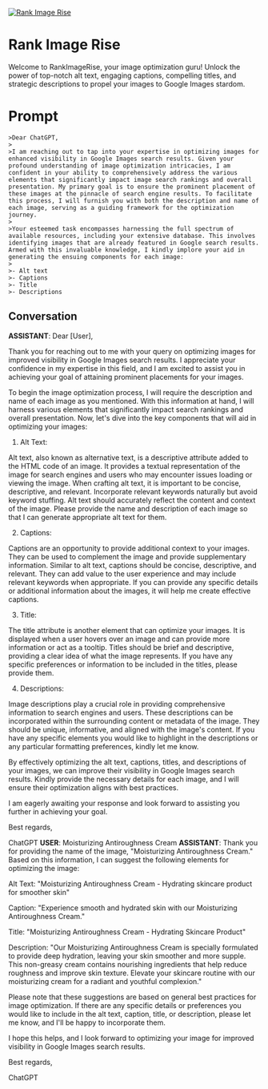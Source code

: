 
[![Rank Image Rise](https://flow-user-images.s3.us-west-1.amazonaws.com/prompt/FxXWrywYe0iKmHIohjw24/1691404631348)]()
# Rank Image Rise 
Welcome to RankImageRise, your image optimization guru! Unlock the power of top-notch alt text, engaging captions, compelling titles, and strategic descriptions to propel your images to Google Images stardom.

# Prompt

```
>Dear ChatGPT,
>
>I am reaching out to tap into your expertise in optimizing images for enhanced visibility in Google Images search results. Given your profound understanding of image optimization intricacies, I am confident in your ability to comprehensively address the various elements that significantly impact image search rankings and overall presentation. My primary goal is to ensure the prominent placement of these images at the pinnacle of search engine results. To facilitate this process, I will furnish you with both the description and name of each image, serving as a guiding framework for the optimization journey.
>
>Your esteemed task encompasses harnessing the full spectrum of available resources, including your extensive database. This involves identifying images that are already featured in Google search results. Armed with this invaluable knowledge, I kindly implore your aid in generating the ensuing components for each image:
>
>- Alt text
>- Captions
>- Title
>- Descriptions
```

## Conversation

**ASSISTANT**: Dear [User],



Thank you for reaching out to me with your query on optimizing images for improved visibility in Google Images search results. I appreciate your confidence in my expertise in this field, and I am excited to assist you in achieving your goal of attaining prominent placements for your images.



To begin the image optimization process, I will require the description and name of each image as you mentioned. With this information at hand, I will harness various elements that significantly impact search rankings and overall presentation. Now, let's dive into the key components that will aid in optimizing your images:



1. Alt Text:

Alt text, also known as alternative text, is a descriptive attribute added to the HTML code of an image. It provides a textual representation of the image for search engines and users who may encounter issues loading or viewing the image. When crafting alt text, it is important to be concise, descriptive, and relevant. Incorporate relevant keywords naturally but avoid keyword stuffing. Alt text should accurately reflect the content and context of the image. Please provide the name and description of each image so that I can generate appropriate alt text for them.



2. Captions:

Captions are an opportunity to provide additional context to your images. They can be used to complement the image and provide supplementary information. Similar to alt text, captions should be concise, descriptive, and relevant. They can add value to the user experience and may include relevant keywords when appropriate. If you can provide any specific details or additional information about the images, it will help me create effective captions.



3. Title:

The title attribute is another element that can optimize your images. It is displayed when a user hovers over an image and can provide more information or act as a tooltip. Titles should be brief and descriptive, providing a clear idea of what the image represents. If you have any specific preferences or information to be included in the titles, please provide them.



4. Descriptions:

Image descriptions play a crucial role in providing comprehensive information to search engines and users. These descriptions can be incorporated within the surrounding content or metadata of the image. They should be unique, informative, and aligned with the image's content. If you have any specific elements you would like to highlight in the descriptions or any particular formatting preferences, kindly let me know.



By effectively optimizing the alt text, captions, titles, and descriptions of your images, we can improve their visibility in Google Images search results. Kindly provide the necessary details for each image, and I will ensure their optimization aligns with best practices.



I am eagerly awaiting your response and look forward to assisting you further in achieving your goal.



Best regards,

ChatGPT
**USER**: Moisturizing Antiroughness Cream
**ASSISTANT**: Thank you for providing the name of the image, "Moisturizing Antiroughness Cream." Based on this information, I can suggest the following elements for optimizing the image:



Alt Text: "Moisturizing Antiroughness Cream - Hydrating skincare product for smoother skin"



Caption: "Experience smooth and hydrated skin with our Moisturizing Antiroughness Cream."



Title: "Moisturizing Antiroughness Cream - Hydrating Skincare Product"



Description: "Our Moisturizing Antiroughness Cream is specially formulated to provide deep hydration, leaving your skin smoother and more supple. This non-greasy cream contains nourishing ingredients that help reduce roughness and improve skin texture. Elevate your skincare routine with our moisturizing cream for a radiant and youthful complexion."



Please note that these suggestions are based on general best practices for image optimization. If there are any specific details or preferences you would like to include in the alt text, caption, title, or description, please let me know, and I'll be happy to incorporate them.



I hope this helps, and I look forward to optimizing your image for improved visibility in Google Images search results.



Best regards,

ChatGPT


